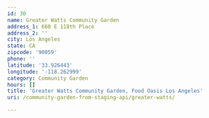 ```yaml
---
id: 30
name: Greater Watts Community Garden
address_1: 660 E 118th Place
address_2: ''
city: Los Angeles
state: CA
zipcode: '90059'
phone: ''
latitude: '33.926443'
longitude: '-118.262999'
category: Community Garden
hours: []
title: 'Greater Watts Community Garden, Food Oasis Los Angeles'
uri: /community-garden-from-staging-api/greater-watts/

---
```

